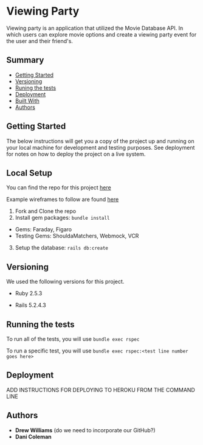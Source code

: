 # Viewing Party

Viewing party is an application that utilized the Movie Database API. In which users can explore movie options and create a viewing party event for the user and their friend's.

## Summary

  - [Getting Started](#getting-started)
  - [Versioning](#versioning)
  - [Runing the tests](#running-the-tests)
  - [Deployment](#deployment)
  - [Built With](#built-with)
  - [Authors](#authors)

## Getting Started

The below instructions will get you a copy of the project up and running on
your local machine for development and testing purposes. See deployment
for notes on how to deploy the project on a live system.

## Local Setup

You can find the repo for this project [here](https://github.com/drewwilliams5280/viewing_party)

Example wireframes to follow are found [here](https://backend.turing.io/module3/projects/viewing_party/wireframes)

1. Fork and Clone the repo
2. Install gem packages: `bundle install`
  - Gems: Faraday, Figaro
  - Testing Gems: ShouldaMatchers, Webmock, VCR
3. Setup the database: `rails db:create`

## Versioning

We used the following versions for this project.

- Ruby 2.5.3

- Rails 5.2.4.3

## Running the tests

To run all of the tests, you will use `bundle exec rspec`

To run a specific test, you will use `bundle exec rspec:<test line number goes here>`

## Deployment

ADD INSTRUCTIONS FOR DEPLOYING TO HEROKU FROM THE COMMAND LINE

<!-- ## Built With

  - [Contributor Covenant](https://www.contributor-covenant.org/) - Used
    for the Code of Conduct
  - [Creative Commons](https://creativecommons.org/) - Used to choose
    the license -->

## Authors

  - **Drew Williams** (do we need to incorporate our GitHub?)
  - **Dani Coleman**
